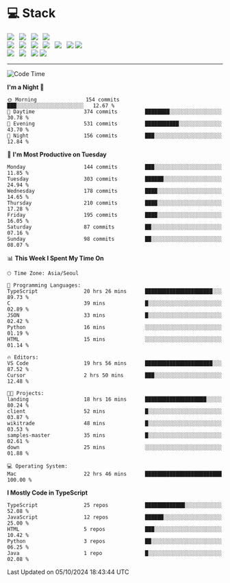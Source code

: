 <h1>💻 Stack</h1>
<div>
 <!-- badge : https://shields.io/ -->
 <!-- icon : https://simpleicons.org/?q=Get -->
 <img src="https://img.shields.io/badge/HTML5-e74c3c?style=flat-square&logo=HTML5&logoColor=white"/> &nbsp 
 <img src="https://img.shields.io/badge/CSS3-0A84FF?style=flat-square&logo=CSS3&logoColor=white"/> &nbsp 
 <img src="https://img.shields.io/badge/JavaScript-FFCD11?style=flat-square&logo=JavaScript&logoColor=white"/> &nbsp 
 <img src="https://img.shields.io/badge/TypeScript-3075C0?style=flat-square&logo=TypeScript&logoColor=white"/>
 <br/>
 <img src="https://img.shields.io/badge/Next-000000?style=flat-square&logo=nextdotjs&logoColor=white"/> &nbsp 
 <img src="https://img.shields.io/badge/React-00BCF6?style=flat-square&logo=React&logoColor=white"/> &nbsp 
 <img src="https://img.shields.io/badge/Redux-764ABC?style=flat-square&logo=Redux&logoColor=white"/> &nbsp
 <img src="https://img.shields.io/badge/Recoil-3578E5?style=flat-square&logo=recoil&logoColor=white"/> &nbsp
 <img src="https://img.shields.io/badge/React-Query-FF4154?style=flat-square&logo=reactquery&logoColor=white"/> &nbsp 
 <img src="https://img.shields.io/badge/styled%2Dcomponents-DB7093?style=flat-square&logo=styled%2Dcomponents&logoColor=white"/>
 <img src="https://img.shields.io/badge/CSS Modules-000000?style=flat-square&logo=CSS Modules&logoColor=white"/> &nbsp 
 <br/>
 <img src="https://img.shields.io/badge/Node-339933?style=flat-square&logo=Node.js&logoColor=white"/> &nbsp 
 <img src="https://img.shields.io/badge/Express-000000?style=flat-square&logo=Express&logoColor=white"/> &nbsp 
 <img src="https://img.shields.io/badge/MongoDB-47A248?style=flat-square&logo=MongoDB&logoColor=white"/>
 <img src="https://img.shields.io/badge/MariaDB-003545?style=flat-square&logo=mariadb&logoColor=white"/>
</div>

<hr>

<!--START_SECTION:waka-->
![Code Time](http://img.shields.io/badge/Code%20Time-1%2C390%20hrs%2023%20mins-blue)

**I'm a Night 🦉** 

```text
🌞 Morning                154 commits         ███░░░░░░░░░░░░░░░░░░░░░░   12.67 % 
🌆 Daytime                374 commits         ████████░░░░░░░░░░░░░░░░░   30.78 % 
🌃 Evening                531 commits         ███████████░░░░░░░░░░░░░░   43.70 % 
🌙 Night                  156 commits         ███░░░░░░░░░░░░░░░░░░░░░░   12.84 % 
```
📅 **I'm Most Productive on Tuesday** 

```text
Monday                   144 commits         ███░░░░░░░░░░░░░░░░░░░░░░   11.85 % 
Tuesday                  303 commits         ██████░░░░░░░░░░░░░░░░░░░   24.94 % 
Wednesday                178 commits         ████░░░░░░░░░░░░░░░░░░░░░   14.65 % 
Thursday                 210 commits         ████░░░░░░░░░░░░░░░░░░░░░   17.28 % 
Friday                   195 commits         ████░░░░░░░░░░░░░░░░░░░░░   16.05 % 
Saturday                 87 commits          ██░░░░░░░░░░░░░░░░░░░░░░░   07.16 % 
Sunday                   98 commits          ██░░░░░░░░░░░░░░░░░░░░░░░   08.07 % 
```


📊 **This Week I Spent My Time On** 

```text
🕑︎ Time Zone: Asia/Seoul

💬 Programming Languages: 
TypeScript               20 hrs 26 mins      ██████████████████████░░░   89.73 % 
C                        39 mins             █░░░░░░░░░░░░░░░░░░░░░░░░   02.89 % 
JSON                     33 mins             █░░░░░░░░░░░░░░░░░░░░░░░░   02.42 % 
Python                   16 mins             ░░░░░░░░░░░░░░░░░░░░░░░░░   01.19 % 
HTML                     15 mins             ░░░░░░░░░░░░░░░░░░░░░░░░░   01.14 % 

🔥 Editors: 
VS Code                  19 hrs 56 mins      ██████████████████████░░░   87.52 % 
Cursor                   2 hrs 50 mins       ███░░░░░░░░░░░░░░░░░░░░░░   12.48 % 

🐱‍💻 Projects: 
landing                  18 hrs 16 mins      ████████████████████░░░░░   80.24 % 
client                   52 mins             █░░░░░░░░░░░░░░░░░░░░░░░░   03.87 % 
wikitrade                48 mins             █░░░░░░░░░░░░░░░░░░░░░░░░   03.53 % 
samples-master           35 mins             █░░░░░░░░░░░░░░░░░░░░░░░░   02.61 % 
down                     25 mins             ░░░░░░░░░░░░░░░░░░░░░░░░░   01.88 % 

💻 Operating System: 
Mac                      22 hrs 46 mins      █████████████████████████   100.00 % 
```

**I Mostly Code in TypeScript** 

```text
TypeScript               25 repos            █████████████░░░░░░░░░░░░   52.08 % 
JavaScript               12 repos            ██████░░░░░░░░░░░░░░░░░░░   25.00 % 
HTML                     5 repos             ███░░░░░░░░░░░░░░░░░░░░░░   10.42 % 
Python                   3 repos             ██░░░░░░░░░░░░░░░░░░░░░░░   06.25 % 
Java                     1 repo              █░░░░░░░░░░░░░░░░░░░░░░░░   02.08 % 
```




 Last Updated on 05/10/2024 18:43:44 UTC
<!--END_SECTION:waka-->
